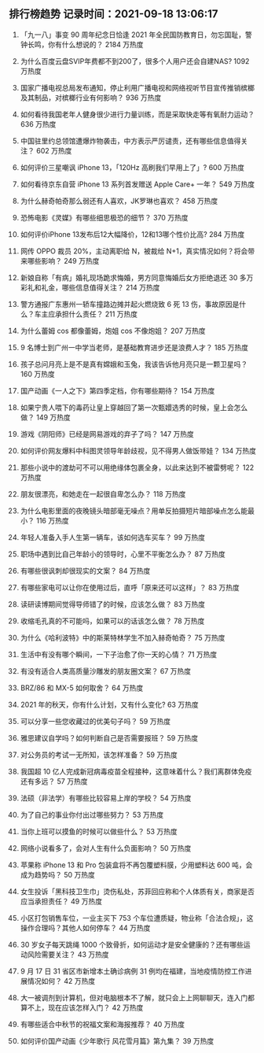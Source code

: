 
## 排行榜趋势 记录时间：2021-09-18 13:06:17
  
  1. 「九一八」事变 90 周年纪念日恰逢 2021 年全民国防教育日，勿忘国耻，警钟长鸣，你有什么想说的？ 2184 万热度
    
  2. 为什么百度云盘SVIP年费都不到200了，很多个人用户还会自建NAS? 1092 万热度
    
  3. 国家广播电视总局发布通知，停止利用广播电视和网络视听节目宣传推销槟榔及其制品，对槟榔行业有何影响？ 936 万热度
    
  4. 如何看待我国老年人健身很少进行力量训练，而是采取快走等有氧耐力运动？ 636 万热度
    
  5. 中国驻里约总领馆遭爆炸物袭击，中方表示严厉谴责，还有哪些信息值得关注？ 602 万热度
    
  6. 如何评价三星嘲讽 iPhone 13，「120Hz 高刷我们早用上了」? 600 万热度
    
  7. 如何看待京东自营 iPhone 13 系列首发赠送 Apple Care+ 一年？ 549 万热度
    
  8. 为什么赫奇帕奇那么弱还有人喜欢，JK罗琳也喜欢？ 458 万热度
    
  9. 恐怖电影《灵媒》有哪些细思极恐的细节？ 370 万热度
    
  10. 如何评价iPhone 13发布后12大幅降价，12和13哪个性价比高? 284 万热度
    
  11. 网传 OPPO 裁员 20%，主动离职给 N，被裁给 N+1，真实情况如何？将会带来哪些影响？ 249 万热度
    
  12. 新娘自称「有病」婚礼现场跪求悔婚，男方同意悔婚后女方拒绝退还 30 多万彩礼和礼金，哪些信息值得关注？ 214 万热度
    
  13. 警方通报广东惠州一轿车撞路边摊并起火燃烧致 6 死 13 伤，事故原因是什么？车主应承担什么责任？ 211 万热度
    
  14. 为什么蕾姆 cos 都像蕾姆，炮姐 cos 不像炮姐？ 207 万热度
    
  15. 9 名博士到广州一中学当老师，是基础教育进步还是浪费人才？ 185 万热度
    
  16. 孩子总问月亮上是不是真有嫦娥和玉兔，我该告诉他月亮只是一颗卫星吗？ 160 万热度
    
  17. 国产动画《一人之下》第四季定档，你有哪些期待？ 154 万热度
    
  18. 如果宁贵人喂下的毒药让皇上穿越回了第一次甄嬛选秀的时候，皇上会怎么做？ 149 万热度
    
  19. 游戏《阴阳师》已经是网易游戏的弃子了吗？ 147 万热度
    
  20. 如何评价网友爆料中科图灵领导年龄歧视，见不得男人做饭带娃？ 134 万热度
    
  21. 那些小说中的渡劫可不可以用绝缘体包裹全身，以此来达到不被雷劈呢？ 122 万热度
    
  22. 朋友很漂亮，和她走在一起很自卑怎么办？ 118 万热度
    
  23. 为什么电影里面的夜晚镜头暗部毫无噪点？用单反拍摄短片暗部噪点怎么能最小？ 116 万热度
    
  24. 年轻人准备入手人生第一辆车，该如何选车买车？ 99 万热度
    
  25. 职场中遇到比自己年龄小的领导时，心里不平衡怎么办？ 87 万热度
    
  26. 有哪些很讽刺却很现实的文案？ 84 万热度
    
  27. 有哪些家电可以让你在使用过后，直呼「原来还可以这样」？ 83 万热度
    
  28. 读研读博期间觉得导师错了的时候，应该怎么做？ 83 万热度
    
  29. 收缩毛孔真的不可能吗，如果可以的话该怎么做？ 78 万热度
    
  30. 为什么《哈利波特》中的斯莱特林学生不加入赫奇帕奇？ 75 万热度
    
  31. 生活中有没有哪个瞬间，一下子治愈了你一天的心情？ 71 万热度
    
  32. 有没有适合人类高质量沙雕发的朋友圈文案？ 67 万热度
    
  33. BRZ/86 和 MX-5 如何取舍？ 64 万热度
    
  34. 2021 年的秋天，你有什么计划，又有什么变化? 63 万热度
    
  35. 可以分享一些您收藏过的优美句子吗？ 59 万热度
    
  36. 雅思建议自学吗？如何判断自己是否需要报班？ 59 万热度
    
  37. 对公务员的考试一无所知，该怎样准备？ 59 万热度
    
  38. 我国超 10 亿人完成新冠病毒疫苗全程接种，这意味着什么？我们离群体免疫还有多远？ 57 万热度
    
  39. 法硕（非法学）有哪些比较容易上岸的学校？ 54 万热度
    
  40. 为了自己的事业你付出过哪些努力？ 53 万热度
    
  41. 当你上班可以摸鱼的时候可以做些什么？ 53 万热度
    
  42. 网络小说看多了，会对人生有什么负面影响？ 50 万热度
    
  43. 苹果称 iPhone 13 和 Pro 包装盒将不再包覆塑料膜，少用塑料达 600 吨，会成为趋势吗？ 50 万热度
    
  44. 女生投诉「黑科技卫生巾」烫伤私处，苏菲回应称和个人体质有关，商家是否应当承担责任？ 49 万热度
    
  45. 小区打包销售车位，一业主买下 753 个车位遭质疑，物业称「合法合规」，这操作合理吗？其他人如何停车？ 44 万热度
    
  46. 30 岁女子每天跳绳 1000 个致骨折，如何运动才是安全健康的？还有哪些运动风险需要关注？ 43 万热度
    
  47. 9 月 17 日 31 省区市新增本土确诊病例 31 例均在福建，当地疫情防控工作进展情况如何？ 42 万热度
    
  48. 大一被调剂到计算机，但对电脑根本不了解，就只会上上网聊聊天，连入门都算不上，现在应该怎样入门？ 42 万热度
    
  49. 有哪些适合中秋节的祝福文案和海报推荐？ 40 万热度
    
  50. 如何评价国产动画《少年歌行 风花雪月篇》第九集？ 39 万热度
    